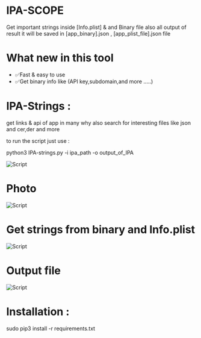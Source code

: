 # IPA-SCOPE

Get important strings inside [Info.plist] & and Binary file also all output of result it will be saved in [app_binary].json , [app_plist_file].json file 

# What new in this tool 
* ✅Fast & easy to use
* ✅Get binary info like (API key,subdomain,and more .....)

# IPA-Strings :

get links & api of app in many why also search for interesting files like json and cer,der and more

to run the script just use :

python3 IPA-strings.py -i ipa_path -o output_of_IPA

![Script]("https://github.com/xcodeOn1/ipa-scope/blob/main/output/info.png")

# Photo
![Script](https://github.com/xcodeOn1/ipa-scope/blob/main/output/photo_2021-12-03_17-29-34.jpg "Script Interface")
# Get strings from binary and Info.plist
![Script](https://github.com/xcodeOn1/ipa-scope/blob/main/output/photo_2021-12-03_17-51-47.jpg)
# Output file 
![Script](https://github.com/xcodeOn1/ipa-scope/blob/main/output/photo_2021-12-03_17-52-20.jpg)

# Installation :

sudo pip3 install -r requirements.txt



